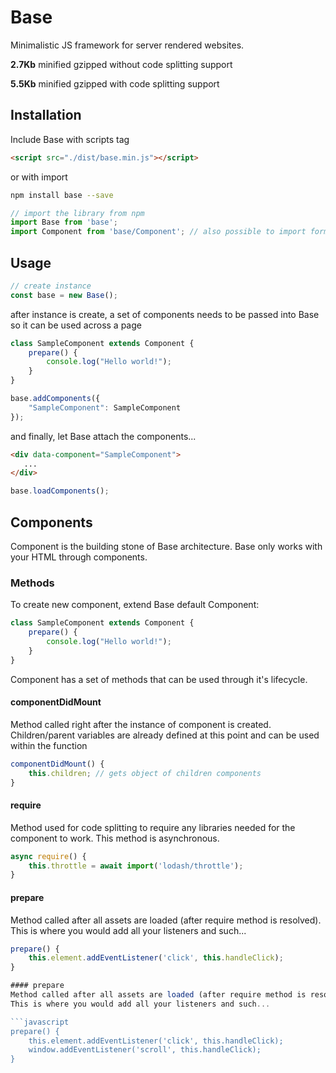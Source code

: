 # Base
Minimalistic JS framework for server rendered websites.

**2.7Kb** minified gzipped without code splitting support

**5.5Kb** minified gzipped with code splitting support


## Installation
Include Base with scripts tag
```html
<script src="./dist/base.min.js"></script>
```

or with import

```bash
npm install base --save
```
```javascript
// import the library from npm
import Base from 'base';
import Component from 'base/Component'; // also possible to import form 'base/BaseComponent' without code splitting support
```


## Usage
```javascript
// create instance
const base = new Base();
```

after instance is create, a set of components needs to be passed into Base so it can be used across a page

```javascript
class SampleComponent extends Component {
    prepare() {
        console.log("Hello world!");
    }
}

base.addComponents({
    "SampleComponent": SampleComponent
});
```

and finally, let Base attach the components...

 ```html
<div data-component="SampleComponent">
    ...
</div>
 ```
 ```javascript
base.loadComponents();
 ```

## Components
Component is the building stone of Base architecture.
Base only works with your HTML through components.

### Methods

To create new component, extend Base default Component:
```javascript
class SampleComponent extends Component {
    prepare() {
        console.log("Hello world!");
    }
}
```

Component has a set of methods that can be used through it's lifecycle.

#### componentDidMount
Method called right after the instance of component is created.
Children/parent variables are already defined at this point and can be used within the function

```javascript
componentDidMount() {
    this.children; // gets object of children components
}
```

#### require
Method used for code splitting to require any libraries needed for the component to work.
This method is asynchronous.

```javascript
async require() {
    this.throttle = await import('lodash/throttle');
}
```

#### prepare
Method called after all assets are loaded (after require method is resolved).
This is where you would add all your listeners and such...

```javascript
prepare() {
    this.element.addEventListener('click', this.handleClick);
}

#### prepare
Method called after all assets are loaded (after require method is resolved).
This is where you would add all your listeners and such...

```javascript
prepare() {
    this.element.addEventListener('click', this.handleClick);
    window.addEventListener('scroll', this.handleClick);
}
